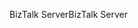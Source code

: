 <span data-ttu-id="1851f-101">BizTalk Server</span><span class="sxs-lookup"><span data-stu-id="1851f-101">BizTalk Server</span></span>